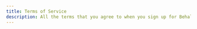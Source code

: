 ```yaml
---
title: Terms of Service
description: All the terms that you agree to when you sign up for Behale product.
---
```

